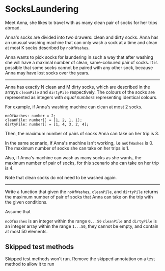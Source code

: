 # SocksLaundering

Meet Anna, she likes to travel with as many clean pair of socks for her trips abroad.

Anna's socks are divided into two drawers: clean and dirty socks. Anna has an unusual washing machine that can only wash a sock at a time and clean at most K socks described by `noOfWashes`.

Anna wants to pick socks for laundering in such a way that after washing she will have a maximal number of clean, same-coloured pair of socks. It is possible that some socks cannot be paired with any other sock, because Anna may have lost socks over the years.

---

Anna has exactly N clean and M dirty socks, which are described in the arrays `cleanPile` and `dirtyPile` respectively. The colours of the socks are represented as integers with _equal numbers_ representing identical colours.

For example, if Anna's washing machine can clean at most 2 socks.

```
noOfWashes: number = 2;
cleanPile: number[] = [1, 2, 1, 1];
dirtyPile: number[] = [1, 4, 3, 2, 4];
```

Then, the maximum number of pairs of socks Anna can take on her trip is 3.

In the same scenario, if Anna's machine isn't working, i.e `noOfWashes` is 0. The maximum number of socks she can take on her trips is 1.

Also, if Anna's machine can wash as many socks as she wants, the maximum number of pair of socks, for this scenario she can take on her trip is 4.

Note that clean socks do not need to be washed again.

---

Write a function that given the `noOfWashes`, `cleanPile`, and `dirtyPile` returns the maximum number of pair of socks that Anna can take on the trip with the given conditions.

Assume that

`noOfWashes` is an integer within the range `0...50`
`cleanPile` and `dirtyPile` is an integer array within the range `1...50`, they cannot be empty, and contain at most 50 elements.

## Skipped test methods
Skipped test methods won't run.
Remove the skipped annotation on a test method to allow it to run